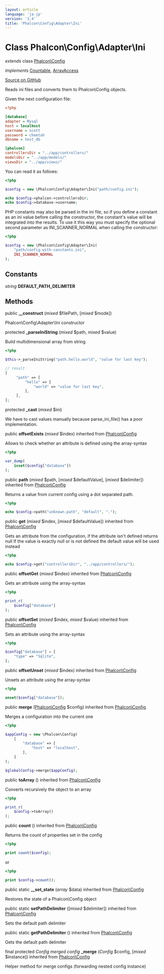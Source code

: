 ```yaml
---
layout: article
language: 'ja-jp'
version: '3.4'
title: 'Phalcon\Config\Adapter\Ini'
---
```


# Class **Phalcon\Config\Adapter\Ini**

*extends* class [Phalcon\Config](/3.4/en/api/Phalcon_Config)

*implements* [Countable](http://php.net/manual/en/class.countable.php), [ArrayAccess](http://php.net/manual/en/class.arrayaccess.php)

<a href="https://github.com/phalcon/cphalcon/tree/v3.4.0/phalcon/config/adapter/ini.zep" class="btn btn-default btn-sm">Source on GitHub</a>

Reads ini files and converts them to Phalcon\Config objects.

Given the next configuration file:

```ini
<?php

[database]
adapter = Mysql
host = localhost
username = scott
password = cheetah
dbname = test_db

[phalcon]
controllersDir = "../app/controllers/"
modelsDir = "../app/models/"
viewsDir = "../app/views/"

```

You can read it as follows:

```php
<?php

$config = new \Phalcon\Config\Adapter\Ini("path/config.ini");

echo $config->phalcon->controllersDir;
echo $config->database->username;

```

PHP constants may also be parsed in the ini file, so if you define a constant as an ini value before calling the constructor, the constant's value will be integrated into the results. To use it this way you must specify the optional second parameter as INI_SCANNER_NORMAL when calling the constructor:

```php
<?php

$config = new \Phalcon\Config\Adapter\Ini(
    "path/config-with-constants.ini",
    INI_SCANNER_NORMAL
);

```

## Constants

*string* **DEFAULT_PATH_DELIMITER**

## Methods

public **__construct** (*mixed* $filePath, [*mixed* $mode])

Phalcon\Config\Adapter\Ini constructor

protected **_parseIniString** (*mixed* $path, *mixed* $value)

Build multidimensional array from string

```php
<?php

$this->_parseIniString("path.hello.world", "value for last key");

// result
[
     "path" => [
         "hello" => [
             "world" => "value for last key",
         ],
     ],
];

```

protected **_cast** (*mixed* $ini)

We have to cast values manually because parse_ini_file() has a poor implementation.

public **offsetExists** (*mixed* $index) inherited from [Phalcon\Config](/3.4/en/api/Phalcon_Config)

Allows to check whether an attribute is defined using the array-syntax

```php
<?php

var_dump(
    isset($config["database"])
);

```

public **path** (*mixed* $path, [*mixed* $defaultValue], [*mixed* $delimiter]) inherited from [Phalcon\Config](/3.4/en/api/Phalcon_Config)

Returns a value from current config using a dot separated path.

```php
<?php

echo $config->path("unknown.path", "default", ".");

```

public **get** (*mixed* $index, [*mixed* $defaultValue]) inherited from [Phalcon\Config](/3.4/en/api/Phalcon_Config)

Gets an attribute from the configuration, if the attribute isn't defined returns null If the value is exactly null or is not defined the default value will be used instead

```php
<?php

echo $config->get("controllersDir", "../app/controllers/");

```

public **offsetGet** (*mixed* $index) inherited from [Phalcon\Config](/3.4/en/api/Phalcon_Config)

Gets an attribute using the array-syntax

```php
<?php

print_r(
    $config["database"]
);

```

public **offsetSet** (*mixed* $index, *mixed* $value) inherited from [Phalcon\Config](/3.4/en/api/Phalcon_Config)

Sets an attribute using the array-syntax

```php
<?php

$config["database"] = [
    "type" => "Sqlite",
];

```

public **offsetUnset** (*mixed* $index) inherited from [Phalcon\Config](/3.4/en/api/Phalcon_Config)

Unsets an attribute using the array-syntax

```php
<?php

unset($config["database"]);

```

public **merge** ([Phalcon\Config](/3.4/en/api/Phalcon_Config) $config) inherited from [Phalcon\Config](/3.4/en/api/Phalcon_Config)

Merges a configuration into the current one

```php
<?php

$appConfig = new \Phalcon\Config(
    [
        "database" => [
            "host" => "localhost",
        ],
    ]
);

$globalConfig->merge($appConfig);

```

public **toArray** () inherited from [Phalcon\Config](/3.4/en/api/Phalcon_Config)

Converts recursively the object to an array

```php
<?php

print_r(
    $config->toArray()
);

```

public **count** () inherited from [Phalcon\Config](/3.4/en/api/Phalcon_Config)

Returns the count of properties set in the config

```php
<?php

print count($config);

```

or

```php
<?php

print $config->count();

```

public static **__set_state** (*array* $data) inherited from [Phalcon\Config](/3.4/en/api/Phalcon_Config)

Restores the state of a Phalcon\Config object

public static **setPathDelimiter** ([*mixed* $delimiter]) inherited from [Phalcon\Config](/3.4/en/api/Phalcon_Config)

Sets the default path delimiter

public static **getPathDelimiter** () inherited from [Phalcon\Config](/3.4/en/api/Phalcon_Config)

Gets the default path delimiter

final protected *Config merged config* **_merge** (*Config* $config, [*mixed* $instance]) inherited from [Phalcon\Config](/3.4/en/api/Phalcon_Config)

Helper method for merge configs (forwarding nested config instance)